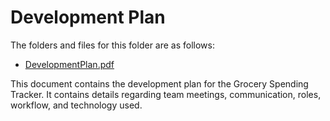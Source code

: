 # Development Plan

The folders and files for this folder are as follows:

- [DevelopmentPlan.pdf](DevelopmentPlan.pdf)

This document contains the development plan for the Grocery Spending Tracker. It contains details regarding team meetings, communication, roles, workflow, and technology used.
